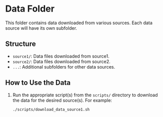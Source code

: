 # Data Folder

This folder contains data downloaded from various sources. Each data source will have its own subfolder.

## Structure

- `source1/`: Data files downloaded from source1.
- `source2/`: Data files downloaded from source2.
- `...`: Additional subfolders for other data sources.

## How to Use the Data

1. Run the appropriate script(s) from the `scripts/` directory to download the data for the desired source(s). For example:

   ```bash
   ./scripts/download_data_source1.sh
    ```
